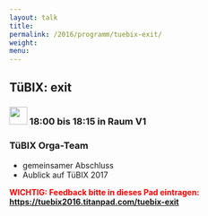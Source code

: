 ```yaml
---
layout: talk
title:
permalink: /2016/programm/tuebix-exit/
weight: 
menu:
---
```

## TüBIX: exit

### <img height = "32" src="../../../images/talk2.svg"> 18:00 bis 18:15 in Raum V1

### TüBIX Orga-Team

* gemeinsamer Abschluss
* Aublick auf TüBIX 2017

<span style="font-weight: bold; color:#FF0000;">WICHTIG: Feedback bitte in dieses Pad eintragen: <a href="https://tuebix2016.titanpad.com/tuebix-exit" target="_blank">https://tuebix2016.titanpad.com/tuebix-exit</a>
